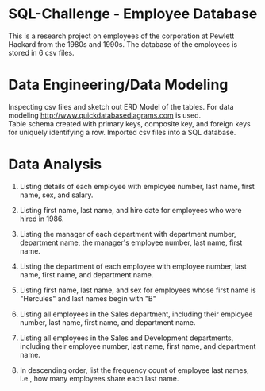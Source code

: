 # SQL-Challenge - Employee Database
This is a research project on employees of the corporation at Pewlett Hackard from the 1980s and 1990s.  The database of the employees is stored in 6 csv files.

# Data Engineering/Data Modeling  
Inspecting csv files and sketch out ERD Model of the tables.  For data modeling http://www.quickdatabasediagrams.com is used.  
Table schema created with primary keys, composite key, and foreign keys for uniquely identifying a row.  Imported csv files into a SQL database.

# Data Analysis
1. Listing details of each employee with employee number, last name, first name, sex, and salary.

2. Listing first name, last name, and hire date for employees who were hired in 1986.

3. Listing the manager of each department with department number, department name, the manager's employee number, last name, first name.

4. Listing the department of each employee with employee number, last name, first name, and department name.

5. Listing first name, last name, and sex for employees whose first name is "Hercules" and last names begin with "B"

6. Listing all employees in the Sales department, including their employee number, last name, first name, and department name.

7. Listing all employees in the Sales and Development departments, including their employee number, last name, first name, and department name.

8. In descending order, list the frequency count of employee last names, i.e., how many employees share each last name.
